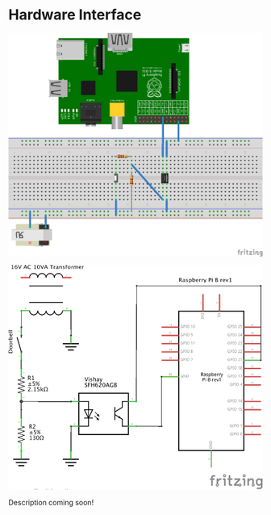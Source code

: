 Hardware Interface
==================

![Breadboard](dingdongditch_breadboard.png)

![Schematic](dingdongditch_schematic.png)

Description coming soon!
